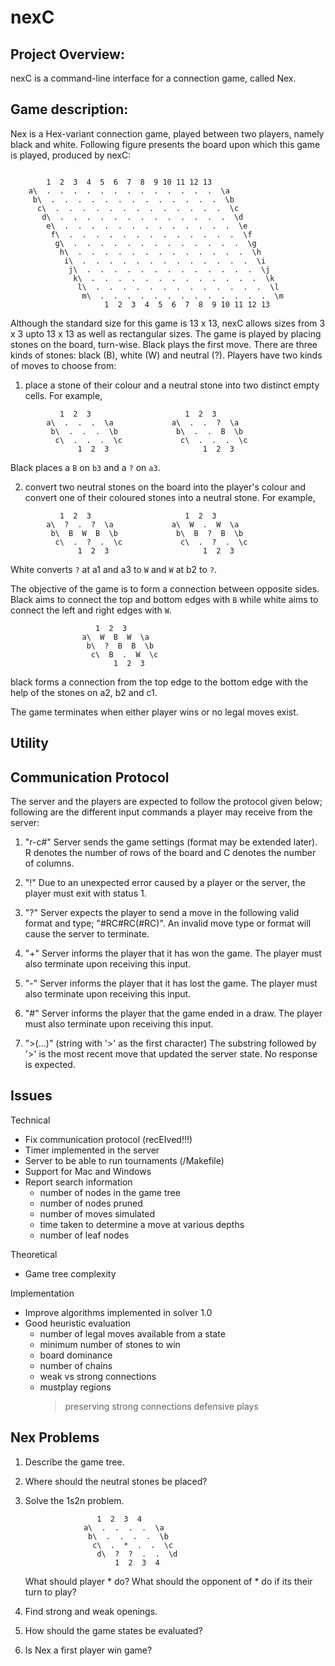 # nexC

Project Overview:
------------------------------------------------------------
nexC is a command-line interface for a connection game, 
called Nex. 

Game description:
------------------------------------------------------------
Nex is a Hex-variant connection game, played between two 
players, namely black and white. Following figure 
presents the board upon which this game is played, 
produced by nexC:

```

		1  2  3  4  5  6  7  8  9 10 11 12 13
	a\  .  .  .  .  .  .  .  .  .  .  .  .  .  \a
	 b\  .  .  .  .  .  .  .  .  .  .  .  .  .  \b
	  c\  .  .  .  .  .  .  .  .  .  .  .  .  .  \c
	   d\  .  .  .  .  .  .  .  .  .  .  .  .  .  \d
		e\  .  .  .  .  .  .  .  .  .  .  .  .  .  \e
		 f\  .  .  .  .  .  .  .  .  .  .  .  .  .  \f
		  g\  .  .  .  .  .  .  .  .  .  .  .  .  .  \g
		   h\  .  .  .  .  .  .  .  .  .  .  .  .  .  \h
			i\  .  .  .  .  .  .  .  .  .  .  .  .  .  \i
			 j\  .  .  .  .  .  .  .  .  .  .  .  .  .  \j
			  k\  .  .  .  .  .  .  .  .  .  .  .  .  .  \k
			   l\  .  .  .  .  .  .  .  .  .  .  .  .  .  \l
				m\  .  .  .  .  .  .  .  .  .  .  .  .  .  \m
					 1  2  3  4  5  6  7  8  9 10 11 12 13
```

Although the standard size for this game is 13 x 13, nexC
allows sizes from 3 x 3 upto 13 x 13 as well as rectangular
sizes. The game is played by placing stones on the board, 
turn-wise. Black plays the first move. There are three 
kinds of stones: black (B), white (W) and neutral (?). 
Players have two kinds of moves to choose from:
	
1) place a stone of their colour and a neutral stone 
into two distinct empty cells. For example,
	   
```
		   1  2  3					   1  2  3
		a\  .  .  .  \a				a\  .  .  ?  \a
		 b\  .  .  .  \b			 b\  .  .  B  \b
		  c\  .  .  .  \c			  c\  .  .  .  \c
			   1  2  3				       1  2  3
```

Black places a `B` on `b3` and a `?` on `a3`.

2) convert two neutral stones on the board into the
	player's colour and convert one of their coloured
	stones into a neutral stone. For example,

```
		   1  2  3					   1  2  3
		a\  ?  .  ?  \a				a\  W  .  W  \a
		 b\  B  W  B  \b			 b\  B  ?  B  \b
		  c\  .  ?  .  \c			  c\  .  ?  .  \c
			   1  2  3				       1  2  3
```
White converts `?` at a1 and a3 to `W` and `W` at b2 to 
`?`.
			   
The objective of the game is to form a connection between
opposite sides. Black aims to connect the top and bottom
edges with `B` while white aims to connect the left and
right edges with `W`.

					   1  2  3
					a\  W  B  W  \a
					 b\  ?  B  B  \b
					  c\  B  .  W  \c
						   1  2  3

black forms a connection from the top edge to the bottom 
edge with the help of the stones on a2, b2 and c1.

The game terminates when either player wins or no legal
moves exist.

Utility
------------------------------------------------------------


Communication Protocol
------------------------------------------------------------
The server and the players are expected to follow the
protocol given below; following are the different input
commands a player may receive from the server:

1) "r<R>-c<C>#"
	Server sends the game settings (format may be extended 
	later). R denotes the number of rows of the board and
	C denotes the number of columns.

2) "!"
	Due to an unexpected error caused by a player or the
	server, the player must exit with status 1.

3) "?"
	Server expects the player to send a move in the following
	valid format and type; "#RC#RC(#RC)". An invalid move
	type or format will cause the server to terminate.

4) "+"
	Server informs the player that it has won the game. The
	player must also terminate upon receiving this input.

5) "-"
	Server informs the player that it has lost the game. The
	player must also terminate upon receiving this input.

6) "#"
	Server informs the player that the game ended in a draw.
	The player must also terminate upon receiving this input.

7) ">(...)" (string with '>' as the first character)
	The substring followed by '>' is the most recent move
	that updated the server state. No response is expected.

Issues
------------------------------------------------------------
Technical
* Fix communication protocol (recEIved!!!)
* Timer implemented in the server
* Server to be able to run tournaments (/Makefile)
* Support for Mac and Windows
* Report search information
	- number of nodes in the game tree
	- number of nodes pruned
	- number of moves simulated
	- time taken to determine a move at various
		depths
	- number of leaf nodes

Theoretical
* Game tree complexity

Implementation
* Improve algorithms implemented in solver 1.0
* Good heuristic evaluation
	- number of legal moves available from a state
	- minimum number of stones to win
	- board dominance
	- number of chains
	- weak vs strong connections
	- mustplay regions 
		> preserving strong connections
		> defensive plays

Nex Problems
------------------------------------------------------------
1. Describe the game tree.
2. Where should the neutral stones be placed?
3. Solve the 1s2n problem.

					   1  2  3  4
					a\  .  .  .  .  \a
					 b\  .  .  .  .  \b
					  c\  .  *  .  .  \c
					   d\  ?  ?  .  .  \d
						   1  2  3  4

	What should player * do? What should the opponent 
	of * do if its their turn to play?

4. Find strong and weak openings.
5. How should the game states be evaluated?
6. Is Nex a first player win game?
